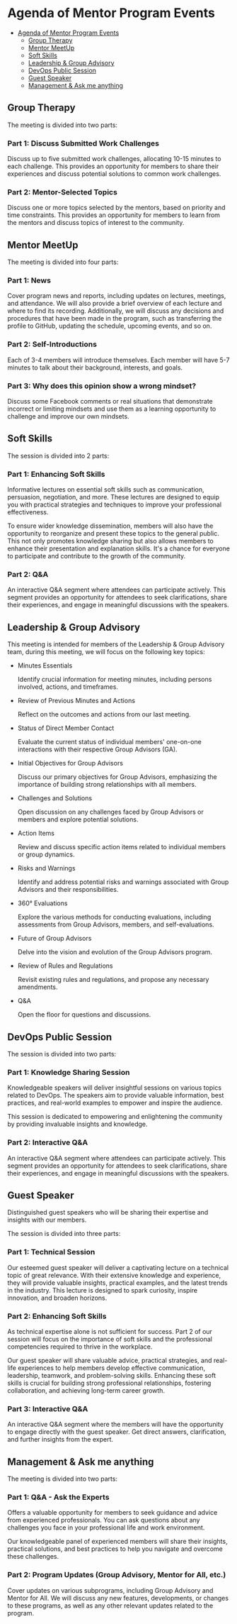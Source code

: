 # Agenda of Mentor Program Events

- [Agenda of Mentor Program Events](#agenda-of-mentor-program-events)
  - [Group Therapy](#group-therapy)
  - [Mentor MeetUp](#mentor-meetup)
  - [Soft Skills](#soft-skills)
  - [Leadership & Group Advisory](#leadership--group-advisory)
  - [DevOps Public Session](#devops-public-session)
  - [Guest Speaker](#guest-speaker)
  - [Management \& Ask me anything](#management--ask-me-anything)


## Group Therapy

The meeting is divided into two parts:

### Part 1: Discuss Submitted Work Challenges

Discuss up to five submitted work challenges, allocating 10-15 minutes to each challenge.
This provides an opportunity for members to share their experiences and discuss potential solutions to common work challenges.

### Part 2: Mentor-Selected Topics

Discuss one or more topics selected by the mentors, based on priority and time constraints.
This provides an opportunity for members to learn from the mentors and discuss topics of interest to the community.


## Mentor MeetUp

The meeting is divided into four parts:

### Part 1: News

Cover program news and reports, including updates on lectures, meetings, and attendance. We will also provide a brief overview of each lecture and where to find its recording. Additionally, we will discuss any decisions and procedures that have been made in the program, such as transferring the profile to GitHub, updating the schedule, upcoming events, and so on.

### Part 2: Self-Introductions

Each of 3-4 members will introduce themselves. Each member will have 5-7 minutes to talk about their background, interests, and goals.

### Part 3: Why does this opinion show a wrong mindset?

Discuss some Facebook comments or real situations that demonstrate incorrect or limiting mindsets and use them as a learning opportunity to challenge and improve our own mindsets.


## Soft Skills

The session is divided into 2 parts:

### Part 1: Enhancing Soft Skills

Informative lectures on essential soft skills such as communication, persuasion, negotiation, and more. These lectures are designed to equip you with practical strategies and techniques to improve your professional effectiveness. 

To ensure wider knowledge dissemination, members will also have the opportunity to reorganize and present these topics to the general public. This not only promotes knowledge sharing but also allows members to enhance their presentation and explanation skills. It's a chance for everyone to participate and contribute to the growth of the community.

### Part 2: Q&A

An interactive Q&A segment where attendees can participate actively. This segment provides an opportunity for attendees to seek clarifications, share their experiences, and engage in meaningful discussions with the speakers.


## Leadership & Group Advisory

This meeting is intended for members of the Leadership & Group Advisory team, during this meeting, we will focus on the following key topics:

- Minutes Essentials

  Identify crucial information for meeting minutes, including persons involved, actions, and timeframes.

- Review of Previous Minutes and Actions

  Reflect on the outcomes and actions from our last meeting.

- Status of Direct Member Contact

  Evaluate the current status of individual members' one-on-one interactions with their respective Group Advisors (GA).

- Initial Objectives for Group Advisors

  Discuss our primary objectives for Group Advisors, emphasizing the importance of building strong relationships with all members.

- Challenges and Solutions

  Open discussion on any challenges faced by Group Advisors or members and explore potential solutions.

- Action Items

  Review and discuss specific action items related to individual members or group dynamics.

- Risks and Warnings

  Identify and address potential risks and warnings associated with Group Advisors and their responsibilities.

- 360° Evaluations

  Explore the various methods for conducting evaluations, including assessments from Group Advisors, members, and self-evaluations.

- Future of Group Advisors

  Delve into the vision and evolution of the Group Advisors program.

- Review of Rules and Regulations

  Revisit existing rules and regulations, and propose any necessary amendments.

- Q&A

  Open the floor for questions and discussions.

## DevOps Public Session

The session is divided into two parts:

### Part 1: Knowledge Sharing Session

Knowledgeable speakers will deliver insightful sessions on various topics related to DevOps. The speakers aim to provide valuable information, best practices, and real-world examples to empower and inspire the audience.

This session is dedicated to empowering and enlightening the community by providing invaluable insights and knowledge. 

### Part 2: Interactive Q&A

An interactive Q&A segment where attendees can participate actively. This segment provides an opportunity for attendees to seek clarifications, share their experiences, and engage in meaningful discussions with the speakers.


## Guest Speaker

Distinguished guest speakers who will be sharing their expertise and insights with our members. 

The session is divided into three parts:

### Part 1: Technical Session

Our esteemed guest speaker will deliver a captivating lecture on a technical topic of great relevance. With their extensive knowledge and experience, they will provide valuable insights, practical examples, and the latest trends in the industry. 
This lecture is designed to spark curiosity, inspire innovation, and broaden horizons.

### Part 2: Enhancing Soft Skills

As technical expertise alone is not sufficient for success. Part 2 of our session will focus on the importance of soft skills and the professional competencies required to thrive in the workplace. 

Our guest speaker will share valuable advice, practical strategies, and real-life experiences to help members develop effective communication, leadership, teamwork, and problem-solving skills. Enhancing these soft skills is crucial for building strong professional relationships, fostering collaboration, and achieving long-term career growth.

### Part 3: Interactive Q&A

An interactive Q&A segment where the members will have the opportunity to engage directly with the guest speaker. Get direct answers, clarification, and further insights from the expert.


## Management & Ask me anything

The meeting is divided into two parts:

### Part 1: Q&A - Ask the Experts

Offers a valuable opportunity for members to seek guidance and advice from experienced professionals. You can ask questions about any challenges you face in your professional life and work environment. 

Our knowledgeable panel of experienced members will share their insights, practical solutions, and best practices to help you navigate and overcome these challenges.

### Part 2: Program Updates (Group Advisory, Mentor for All, etc.)

Cover updates on various subprograms, including Group Advisory and Mentor for All. We will discuss any new features, developments, or changes to these programs, as well as any other relevant updates related to the program.
